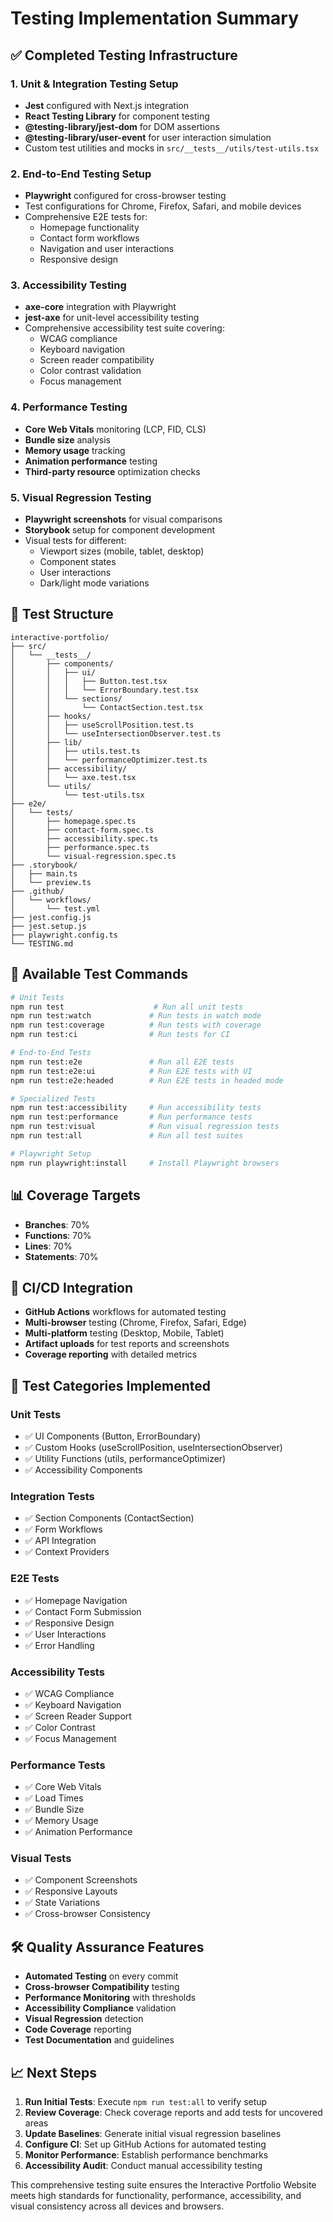 # Testing Implementation Summary

## ✅ Completed Testing Infrastructure

### 1. Unit & Integration Testing Setup
- **Jest** configured with Next.js integration
- **React Testing Library** for component testing
- **@testing-library/jest-dom** for DOM assertions
- **@testing-library/user-event** for user interaction simulation
- Custom test utilities and mocks in `src/__tests__/utils/test-utils.tsx`

### 2. End-to-End Testing Setup
- **Playwright** configured for cross-browser testing
- Test configurations for Chrome, Firefox, Safari, and mobile devices
- Comprehensive E2E tests for:
  - Homepage functionality
  - Contact form workflows
  - Navigation and user interactions
  - Responsive design

### 3. Accessibility Testing
- **axe-core** integration with Playwright
- **jest-axe** for unit-level accessibility testing
- Comprehensive accessibility test suite covering:
  - WCAG compliance
  - Keyboard navigation
  - Screen reader compatibility
  - Color contrast validation
  - Focus management

### 4. Performance Testing
- **Core Web Vitals** monitoring (LCP, FID, CLS)
- **Bundle size** analysis
- **Memory usage** tracking
- **Animation performance** testing
- **Third-party resource** optimization checks

### 5. Visual Regression Testing
- **Playwright screenshots** for visual comparisons
- **Storybook** setup for component development
- Visual tests for different:
  - Viewport sizes (mobile, tablet, desktop)
  - Component states
  - User interactions
  - Dark/light mode variations

## 📁 Test Structure

```
interactive-portfolio/
├── src/
│   └── __tests__/
│       ├── components/
│       │   ├── ui/
│       │   │   ├── Button.test.tsx
│       │   │   └── ErrorBoundary.test.tsx
│       │   └── sections/
│       │       └── ContactSection.test.tsx
│       ├── hooks/
│       │   ├── useScrollPosition.test.ts
│       │   └── useIntersectionObserver.test.ts
│       ├── lib/
│       │   ├── utils.test.ts
│       │   └── performanceOptimizer.test.ts
│       ├── accessibility/
│       │   └── axe.test.tsx
│       └── utils/
│           └── test-utils.tsx
├── e2e/
│   └── tests/
│       ├── homepage.spec.ts
│       ├── contact-form.spec.ts
│       ├── accessibility.spec.ts
│       ├── performance.spec.ts
│       └── visual-regression.spec.ts
├── .storybook/
│   ├── main.ts
│   └── preview.ts
├── .github/
│   └── workflows/
│       └── test.yml
├── jest.config.js
├── jest.setup.js
├── playwright.config.ts
└── TESTING.md
```

## 🚀 Available Test Commands

```bash
# Unit Tests
npm run test                    # Run all unit tests
npm run test:watch             # Run tests in watch mode
npm run test:coverage          # Run tests with coverage
npm run test:ci                # Run tests for CI

# End-to-End Tests
npm run test:e2e               # Run all E2E tests
npm run test:e2e:ui            # Run E2E tests with UI
npm run test:e2e:headed        # Run E2E tests in headed mode

# Specialized Tests
npm run test:accessibility     # Run accessibility tests
npm run test:performance       # Run performance tests
npm run test:visual            # Run visual regression tests
npm run test:all               # Run all test suites

# Playwright Setup
npm run playwright:install     # Install Playwright browsers
```

## 📊 Coverage Targets

- **Branches**: 70%
- **Functions**: 70%
- **Lines**: 70%
- **Statements**: 70%

## 🔧 CI/CD Integration

- **GitHub Actions** workflows for automated testing
- **Multi-browser** testing (Chrome, Firefox, Safari, Edge)
- **Multi-platform** testing (Desktop, Mobile, Tablet)
- **Artifact uploads** for test reports and screenshots
- **Coverage reporting** with detailed metrics

## 🎯 Test Categories Implemented

### Unit Tests
- ✅ UI Components (Button, ErrorBoundary)
- ✅ Custom Hooks (useScrollPosition, useIntersectionObserver)
- ✅ Utility Functions (utils, performanceOptimizer)
- ✅ Accessibility Components

### Integration Tests
- ✅ Section Components (ContactSection)
- ✅ Form Workflows
- ✅ API Integration
- ✅ Context Providers

### E2E Tests
- ✅ Homepage Navigation
- ✅ Contact Form Submission
- ✅ Responsive Design
- ✅ User Interactions
- ✅ Error Handling

### Accessibility Tests
- ✅ WCAG Compliance
- ✅ Keyboard Navigation
- ✅ Screen Reader Support
- ✅ Color Contrast
- ✅ Focus Management

### Performance Tests
- ✅ Core Web Vitals
- ✅ Load Times
- ✅ Bundle Size
- ✅ Memory Usage
- ✅ Animation Performance

### Visual Tests
- ✅ Component Screenshots
- ✅ Responsive Layouts
- ✅ State Variations
- ✅ Cross-browser Consistency

## 🛠️ Quality Assurance Features

- **Automated Testing** on every commit
- **Cross-browser Compatibility** testing
- **Performance Monitoring** with thresholds
- **Accessibility Compliance** validation
- **Visual Regression** detection
- **Code Coverage** reporting
- **Test Documentation** and guidelines

## 📈 Next Steps

1. **Run Initial Tests**: Execute `npm run test:all` to verify setup
2. **Review Coverage**: Check coverage reports and add tests for uncovered areas
3. **Update Baselines**: Generate initial visual regression baselines
4. **Configure CI**: Set up GitHub Actions for automated testing
5. **Monitor Performance**: Establish performance benchmarks
6. **Accessibility Audit**: Conduct manual accessibility testing

This comprehensive testing suite ensures the Interactive Portfolio Website meets high standards for functionality, performance, accessibility, and visual consistency across all devices and browsers.